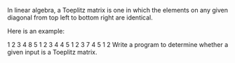 In linear algebra, a Toeplitz matrix is one in which the elements on any given diagonal from top left to bottom right are identical.

Here is an example:

1 2 3 4 8
5 1 2 3 4
4 5 1 2 3
7 4 5 1 2
Write a program to determine whether a given input is a Toeplitz matrix.
